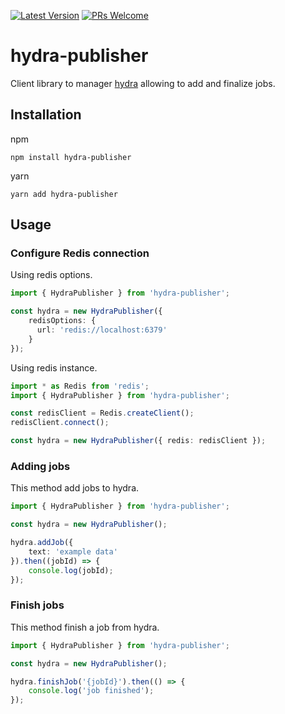[![Latest Version](https://img.shields.io/github/v/release/not-empty/hydra-publisher.svg?style=flat-square)](https://github.com/not-empty/hydra-publisher/releases)
[![PRs Welcome](https://img.shields.io/badge/PRs-welcome-brightgreen.svg?style=flat-square)](http://makeapullrequest.com)

# hydra-publisher

Client library to manager [hydra](https://github.com/not-empty/hydra) allowing to add and finalize jobs.

## Installation

npm

```
npm install hydra-publisher
```

yarn

```
yarn add hydra-publisher
```

## Usage

### Configure Redis connection

Using redis options.

```ts
import { HydraPublisher } from 'hydra-publisher';

const hydra = new HydraPublisher({
    redisOptions: {
      url: 'redis://localhost:6379'
    }
});
```

Using redis instance.

```ts
import * as Redis from 'redis';
import { HydraPublisher } from 'hydra-publisher';

const redisClient = Redis.createClient();
redisClient.connect();

const hydra = new HydraPublisher({ redis: redisClient });
```

### Adding jobs

This method add jobs to hydra.

```ts
import { HydraPublisher } from 'hydra-publisher';

const hydra = new HydraPublisher();

hydra.addJob({
    text: 'example data'
}).then((jobId) => {
    console.log(jobId);
});
```

### Finish jobs

This method finish a job from hydra.

```ts
import { HydraPublisher } from 'hydra-publisher';

const hydra = new HydraPublisher();

hydra.finishJob('{jobId}').then(() => {
    console.log('job finished');
});
```